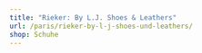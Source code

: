 ```yaml
---
title: "Rieker: By L.J. Shoes & Leathers"
url: /paris/rieker-by-l-j-shoes-und-leathers/
shop: Schuhe
---
```

